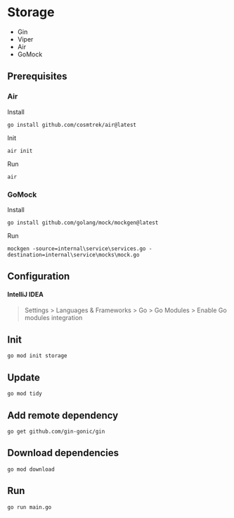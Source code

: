 # Storage
- Gin
- Viper
- Air
- GoMock

## Prerequisites
### Air
Install
```shell
go install github.com/cosmtrek/air@latest
```

Init
```shell
air init
```

Run
```shell
air
```

### GoMock
Install
```shell
go install github.com/golang/mock/mockgen@latest
```

Run
```shell
mockgen -source=internal\service\services.go -destination=internal\service\mocks\mock.go
```

## Configuration
#### IntelliJ IDEA
> Settings > Languages & Frameworks > Go > Go Modules > Enable Go modules integration

## Init
```shell
go mod init storage
```

## Update
```shell
go mod tidy
```

## Add remote dependency
```shell
go get github.com/gin-gonic/gin
```

## Download dependencies
```shell
go mod download
```

## Run
```shell
go run main.go
```

